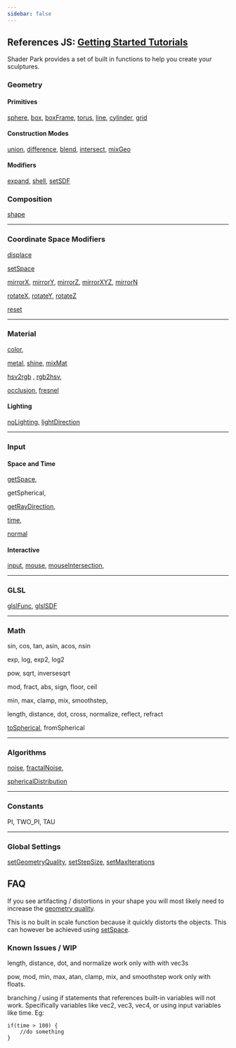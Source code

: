 ```yaml
---
sidebar: false
---
```




## References JS: [Getting Started Tutorials](https://youtube.com/playlist?list=PLgfxkm9xFocbc6wiO3A8vXalP4K57yUKo)
Shader Park provides a set of built in functions to help you create your sculptures.




### Geometry
#### Primitives
[sphere](/references-js/geometries/sphere.html), [box](/references-js/geometries/box.html), [boxFrame](/references-js/geometries/boxFrame.html), [torus](/references-js/geometries/torus.html), [line](/references-js/geometries/line.html), [cylinder](/references-js/geometries/cylinder.html), [grid](/references-js/geometries/grid.html)

#### Construction Modes
[union](/references-js/operations/union.html), [difference](/references-js/operations/difference.html), [blend](/references-js/operations/blend.html), [intersect](/references-js/operations/intersect.html), [mixGeo](/references-js/operations/mixGeo.html)

#### Modifiers
[expand](/references-js/operations/expand.html), [shell](/references-js/operations/shell.html), [setSDF](/references-js/operations/setSDF.html)

### Composition
[shape](/references-js/geometries/shape.html)

------

### Coordinate Space Modifiers 
[displace](/references-js/operations/displace.html)

[setSpace](/references-js/operations/setSpace.html)

[mirrorX](/references-js/operations/mirrorX.html), [mirrorY](/references-js/operations/mirrorY.html), [mirrorZ](/references-js/operations/mirrorX.html), [mirrorXYZ](/references-js/operations/mirrorXYZ.html), [mirrorN](/references-js/operations/mirrorN.html)

[rotateX](/references-js/operations/rotateX.html), [rotateY](/references-js/operations/rotateY.html), [rotateZ](/references-js/operations/rotateZ.html)

[reset](/references-js/operations/reset.html)



------

### Material

[color](/references-js/color/color.html), 

[metal](/references-js/color/metal.html),
[shine](/references-js/color/shine.html),
[mixMat](/references-js/color/mixMat)

[hsv2rgb](/references-js/color/hsv2rgb.html) , 
[rgb2hsv](/references-js/color/rgb2hsv.html), 

[occlusion](/references-js/color/occlusion.html),
[fresnel](/references-js/color/fresnel.html) 

#### Lighting
[noLighting](/references-js/color/noLighting.html), [lightDirection](/references-js/color/lightDirection.html)

------


### Input

#### Space and Time

[getSpace](/references-js/input/getSpace.html),

getSpherical,

[getRayDirection](/references-js/input/getRayDirection.html),

[time](/references-js/input/time.html),

[normal](/references-js/input/normal.html)


#### Interactive

[input](/references-js/input/input.html), 
[mouse](/references-js/input/mouse.html), 
[mouseIntersection](/references-js/input/mouseIntersection.html), 


------

### GLSL
[glslFunc](/references-js/geometries/glslFunc.html),
[glslSDF](/references-js/geometries/glslSDF.html)

------

### Math

sin, cos, tan, asin, acos, nsin

exp, log, exp2, log2

pow, sqrt, inversesqrt

mod, fract, abs, sign, floor, ceil

min, max, clamp, mix, smoothstep,

length, distance, dot, cross, normalize, reflect, refract

[toSpherical](/references-js/math/toSpherical.html), fromSpherical

------

### Algorithms
[noise](/references-js/algorithms/noise.html), [fractalNoise](/references-js/algorithms/fractalNoise.html), 

[sphericalDistribution](/references-js/algorithms/sphericalDistribution.html)


------

### Constants

PI, TWO_PI, TAU

------

### Global Settings

[setGeometryQuality](/references-js/global-settings/setGeometryQuality.html), [setStepSize](/references-js/global-settings/setStepSize.html), [setMaxIterations](/references-js/global-settings/setMaxIterations.html)  

  
## FAQ

If you see artifacting / distortions in your shape you will most likely need to increase the [geometry quality](/references-js/global-settings/setGeometryQuality.html).

This is no built in scale function because it quickly distorts the objects. This can however be achieved using [setSpace](/references-js/operations/setSpace.html).

### Known Issues / WIP

length, distance, dot, and normalize work only with with vec3s

pow, mod, min, max, atan, clamp, mix, and smoothstep work only with floats.

branching / using if statements that references built-in variables will not work. Specifically variables like vec2, vec3, vec4, or using input variables like time.
Eg:
```
if(time > 100) {
    //do something
}
```


